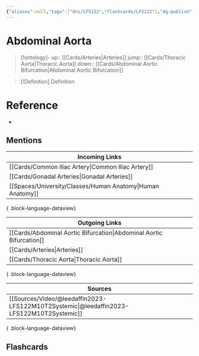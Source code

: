 ```yaml
---
{"aliases":null,"tags":["Uni/LFS122","flashcards/LFS122"],"dg-publish":true,"permalink":"/cards/abdominal-aorta/","dgPassFrontmatter":true}
---
```


# Abdominal Aorta

> [!ontology]-
> up:: [[Cards/Arteries\|Arteries]]
> jump:: [[Cards/Thoracic Aorta\|Thoracic Aorta]]
> down:: [[Cards/Abdominal Aortic Bifurcation\|Abdominal Aortic Bifurcation]]

> [!Definition] Definition

# Reference

- 

## Mentions

| Incoming Links                                                |
| ------------------------------------------------------------- |
| [[Cards/Common Iliac Artery\|Common Iliac Artery]]         |
| [[Cards/Gonadal Arteries\|Gonadal Arteries]]               |
| [[Spaces/University/Classes/Human Anatomy\|Human Anatomy]] |

{ .block-language-dataview}

| Outgoing Links                                                          |
| ----------------------------------------------------------------------- |
| [[Cards/Abdominal Aortic Bifurcation\|Abdominal Aortic Bifurcation]] |
| [[Cards/Arteries\|Arteries]]                                         |
| [[Cards/Thoracic Aorta\|Thoracic Aorta]]                             |

{ .block-language-dataview}

| Sources                                                                                     |
| ------------------------------------------------------------------------------------------- |
| [[Sources/Video/@leedaffin2023-LFS122M10T2Systemic\|@leedaffin2023-LFS122M10T2Systemic]] |

{ .block-language-dataview}

## Flashcards